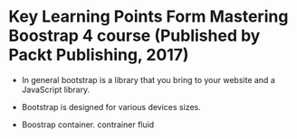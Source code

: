# Key Learning Points Form Mastering Boostrap 4 course (Published by Packt Publishing, 2017)

- In general bootstrap is a library that you bring to your website and a JavaScript library.
- Bootstrap is designed for various devices sizes.

- Boostrap container. contrainer fluid
